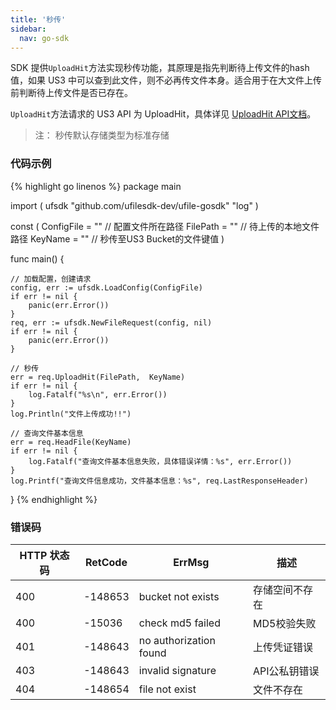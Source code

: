 ```yaml
---  
title: '秒传'
sidebar:
  nav: go-sdk
---
```

SDK 提供`UploadHit`方法实现秒传功能，其原理是指先判断待上传文件的hash值，如果 US3 中可以查到此文件，则不必再传文件本身。适合用于在大文件上传前判断待上传文件是否已存在。

`UploadHit`方法请求的 US3 API 为 UploadHit，具体详见 [UploadHit API文档](https://docs.ucloud.cn/api/ufile-api/upload_hit)。

> 注： 秒传默认存储类型为标准存储

### 代码示例

<div class="copyable" markdown="1">

{% highlight go linenos %}
package main

import (
	ufsdk "github.com/ufilesdk-dev/ufile-gosdk"
	"log"
)

const (
	ConfigFile = "" // 配置文件所在路径
	FilePath = ""	// 待上传的本地文件路径
	KeyName = ""	// 秒传至US3 Bucket的文件键值
)

func main() {

	// 加载配置，创建请求
	config, err := ufsdk.LoadConfig(ConfigFile)
	if err != nil {
		panic(err.Error())
	}
	req, err := ufsdk.NewFileRequest(config, nil)
	if err != nil {
		panic(err.Error())
	}

	// 秒传
	err = req.UploadHit(FilePath,  KeyName)
	if err != nil {
		log.Fatalf("%s\n", err.Error())
	}
	log.Println("文件上传成功!!")
	
	// 查询文件基本信息
	err = req.HeadFile(KeyName)
	if err != nil {
		log.Fatalf("查询文件基本信息失败，具体错误详情：%s", err.Error())
	}
	log.Printf("查询文件信息成功，文件基本信息：%s", req.LastResponseHeader)
}
{% endhighlight %}
</div>

### 错误码

| HTTP 状态码 | RetCode | ErrMsg                 | 描述                                |
| ----------- | ------- | ---------------------- | ----------------------------------- |
| 400         | -148653 | bucket not exists      | 存储空间不存在                      |
| 400         | -15036  | check md5 failed       | MD5校验失败                         |
| 401         | -148643 | no authorization found | 上传凭证错误                        |
| 403         | -148643 | invalid signature      | API公私钥错误				   |
| 404         | -148654 | file not exist         | 文件不存在                        |




